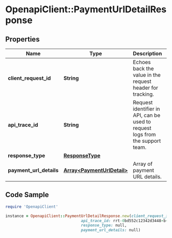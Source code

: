 # OpenapiClient::PaymentUrlDetailResponse

## Properties

Name | Type | Description | Notes
------------ | ------------- | ------------- | -------------
**client_request_id** | **String** | Echoes back the value in the request header for tracking. | [optional] 
**api_trace_id** | **String** | Request identifier in API, can be used to request logs from the support team. | [optional] 
**response_type** | [**ResponseType**](ResponseType.md) |  | [optional] 
**payment_url_details** | [**Array&lt;PaymentUrlDetail&gt;**](PaymentUrlDetail.md) | Array of payment URL details. | [optional] 

## Code Sample

```ruby
require 'OpenapiClient'

instance = OpenapiClient::PaymentUrlDetailResponse.new(client_request_id: 30dd879c-ee2f-11db-8314-0800200c9a66,
                                 api_trace_id: rrt-0bd552c12342d3448-b-ea-1142-12938318-7,
                                 response_type: null,
                                 payment_url_details: null)
```


